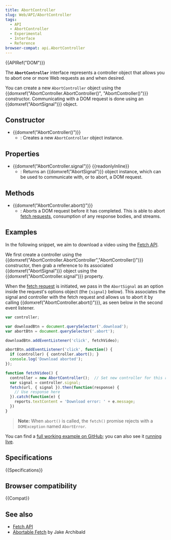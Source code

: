 ```yaml
---
title: AbortController
slug: Web/API/AbortController
tags:
  - API
  - AbortController
  - Experimental
  - Interface
  - Reference
browser-compat: api.AbortController
---
```

{{APIRef("DOM")}}

The **`AbortController`** interface represents a controller object that allows you to abort one or more Web requests as and when desired.

You can create a new `AbortController` object using the {{domxref("AbortController.AbortController()", "AbortController()")}} constructor. Communicating with a DOM request is done using an {{domxref("AbortSignal")}} object.

## Constructor

- {{domxref("AbortController()")}}
  - : Creates a new `AbortController` object instance.

## Properties

- {{domxref("AbortController.signal")}} {{readonlyInline}}
  - : Returns an {{domxref("AbortSignal")}} object instance, which can be used to communicate with, or to abort, a DOM request.

## Methods

- {{domxref("AbortController.abort()")}}
  - : Aborts a DOM request before it has completed. This is able to abort [fetch requests](/en-US/docs/Web/API/fetch), consumption of any response bodies, and streams.

## Examples

In the following snippet, we aim to download a video using the [Fetch API](/en-US/docs/Web/API/Fetch_API).

We first create a controller using the {{domxref("AbortController.AbortController","AbortController()")}} constructor, then grab a reference to its associated {{domxref("AbortSignal")}} object using the {{domxref("AbortController.signal")}} property.

When the [fetch request](/en-US/docs/Web/API/fetch) is initiated, we pass in the `AbortSignal` as an option inside the request's options object (the `{signal}` below). This associates the signal and controller with the fetch request and allows us to abort it by calling {{domxref("AbortController.abort()")}}, as seen below in the second event listener.

```js
var controller;

var downloadBtn = document.querySelector('.download');
var abortBtn = document.querySelector('.abort');

downloadBtn.addEventListener('click', fetchVideo);

abortBtn.addEventListener('click', function() {
  if (controller) { controller.abort(); }
  console.log('Download aborted');
});

function fetchVideo() {
  controller = new AbortController();  // Set new controller for this request.
  var signal = controller.signal;
  fetch(url, { signal }).then(function(response) {
    // Use response here
  }).catch(function(e) {
    reports.textContent = 'Download error: ' + e.message;
  })
}
```

> **Note:** When `abort()` is called, the `fetch()` promise rejects with a `DOMException` named `AbortError`.

You can find a [full working example on GitHub](https://github.com/mdn/dom-examples/tree/master/abort-api); you can also see it [running live](https://mdn.github.io/dom-examples/abort-api/).

## Specifications

{{Specifications}}

## Browser compatibility

{{Compat}}

## See also

- [Fetch API](/en-US/docs/Web/API/Fetch_API)
- [Abortable Fetch](https://developers.google.com/web/updates/2017/09/abortable-fetch) by Jake Archibald
